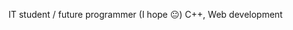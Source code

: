 IT student / future programmer (I hope 😐)
C++, Web development

<!---
TuldoX/TuldoX is a ✨ special ✨ repository because its `README.md` (this file) appears on your GitHub profile.
You can click the Preview link to take a look at your changes.
--->
